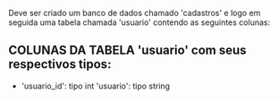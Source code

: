<p> Deve ser criado um banco de dados chamado 'cadastros' e logo em seguida uma tabela chamada 'usuario' contendo as seguintes colunas: </p>

## COLUNAS DA TABELA 'usuario' com seus respectivos tipos:
- 'usuario_id': tipo int
  'usuario': tipo string

